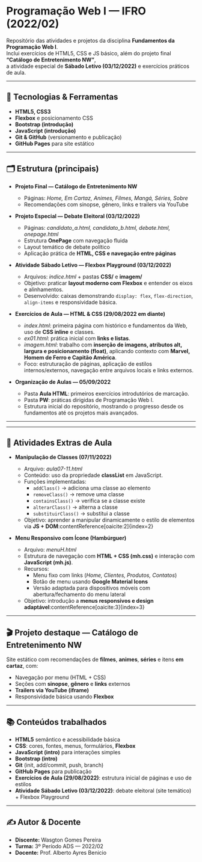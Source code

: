# Programação Web I — IFRO (2022/02)

Repositório das atividades e projetos da disciplina **Fundamentos da Programação Web I**.  
Inclui exercícios de HTML5, CSS e JS básico, além do projeto final **“Catálogo de Entretenimento NW”**,  
a atividade especial de **Sábado Letivo (03/12/2022)** e exercícios práticos de aula.

---

## 🔧 Tecnologias & Ferramentas
- **HTML5, CSS3**
- **Flexbox** e posicionamento CSS
- **Bootstrap (introdução)**
- **JavaScript (introdução)**
- **Git & GitHub** (versionamento e publicação)
- **GitHub Pages** para site estático

---

## 🗂 Estrutura (principais)

- **Projeto Final — Catálogo de Entretenimento NW**  
  - Páginas: *Home, Em Cartaz, Animes, Filmes, Mangá, Séries, Sobre*  
  - Recomendações com sinopse, gênero, links e trailers via YouTube  

- **Projeto Especial — Debate Eleitoral (03/12/2022)**  
  - Páginas: *candidato_a.html, candidato_b.html, debate.html, onepage.html*  
  - Estrutura **OnePage** com navegação fluida  
  - Layout temático de debate político  
  - Aplicação prática de **HTML, CSS e navegação entre páginas**

- **Atividade Sábado Letivo — Flexbox Playground (03/12/2022)**  
  - Arquivos: *indice.html* + pastas **CSS/** e **imagem/**  
  - Objetivo: praticar **layout moderno com Flexbox** e entender os eixos e alinhamentos.  
  - Desenvolvido: caixas demonstrando `display: flex`, `flex-direction`, `align-items` e responsividade básica.

- **Exercícios de Aula — HTML & CSS (29/08/2022 em diante)**  
  - *index.html*: primeira página com histórico e fundamentos da Web, uso de **CSS inline** e classes.  
  - *ex01.html*: prática inicial com **links e listas**.  
  - *imagem.html*: trabalho com **inserção de imagens, atributos alt, largura e posicionamento (float)**, aplicando contexto com **Marvel, Homem de Ferro e Capitão América**.  
  - Foco: estruturação de páginas, aplicação de estilos internos/externos, navegação entre arquivos locais e links externos.

- **Organização de Aulas — 05/09/2022**  
  - Pasta **Aula HTML**: primeiros exercícios introdutórios de marcação.  
  - Pasta **PW**: práticas dirigidas de Programação Web I.  
  - Estrutura inicial do repositório, mostrando o progresso desde os fundamentos até os projetos mais avançados.




---

---

## 🧩 Atividades Extras de Aula

- **Manipulação de Classes (07/11/2022)**  
  - Arquivo: *aula07-11.html*  
  - Conteúdo: uso da propriedade **classList** em JavaScript.  
  - Funções implementadas:  
    - `addClass()` → adiciona uma classe ao elemento  
    - `removeClass()` → remove uma classe  
    - `containsClass()` → verifica se a classe existe  
    - `alterarClass()` → alterna a classe  
    - `substituirClass()` → substitui a classe  
  - Objetivo: aprender a manipular dinamicamente o estilo de elementos via **JS + DOM**:contentReference[oaicite:2]{index=2}  

- **Menu Responsivo com Ícone (Hambúrguer)**  
  - Arquivo: *menuH.html*  
  - Estrutura de navegação com **HTML + CSS (mh.css)** e interação com **JavaScript (mh.js)**.  
  - Recursos:  
    - Menu fixo com links (*Home, Clientes, Produtos, Contatos*)  
    - Botão de menu usando **Google Material Icons**  
    - Versão adaptada para dispositivos móveis com abertura/fechamento do menu lateral  
  - Objetivo: introdução a **menus responsivos e design adaptável**:contentReference[oaicite:3]{index=3}  

---




## 🎬 Projeto destaque — Catálogo de Entretenimento NW
Site estático com recomendações de **filmes**, **animes**, **séries** e itens **em cartaz**, com:
- Navegação por menu (HTML + CSS)
- Seções com **sinopse**, **gênero** e **links** externos
- **Trailers via YouTube (iframe)**
- Responsividade básica usando **Flexbox**

---

## 📚 Conteúdos trabalhados
- **HTML5** semântico e acessibilidade básica  
- **CSS**: cores, fontes, menus, formulários, **Flexbox**  
- **JavaScript (intro)** para interações simples  
- **Bootstrap (intro)**  
- **Git** (init, add/commit, push, branch)  
- **GitHub Pages** para publicação  
- **Exercícios de Aula (29/08/2022)**: estrutura inicial de páginas e uso de estilos  
- **Atividade Sábado Letivo (03/12/2022)**: debate eleitoral (site temático) + Flexbox Playground  

---

## ✍️ Autor & Docente
- **Discente:** Wasgton Gomes Pereira  
- **Turma:** 3º Período ADS — 2022/02  
- **Docente:** Prof. Alberto Ayres Benicio
